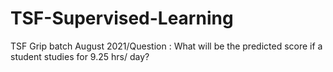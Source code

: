 # TSF-Supervised-Learning
TSF Grip batch August 2021/Question : What will be the predicted score if a student studies for 9.25 hrs/ day?
